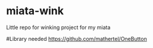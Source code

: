 # miata-wink
Little repo for winking project for my miata



#Library needed
https://github.com/mathertel/OneButton